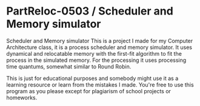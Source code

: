 # PartReloc-0503 / Scheduler and Memory simulator 
Scheduler and Memory simulator
This is a project I made for my Computer Architecture class, it is a process scheduler and memory simulator.
It uses dynamical and relocatable memory with the first-fit algorithm to fit the process in the simulated memory.
For the processing it uses processing time quantums, somewhat similar to Round Robin.

This is just for educational purposes and somebody might use it as a learning resource or learn from the mistakes I made. You're
free to use this program as you please except for plagiarism of school projects or homeworks.
